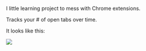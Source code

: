 I little learning project to mess with Chrome extensions.

Tracks your # of open tabs over time.
 
It looks like this:

<img src="https://img.skitch.com/20110428-dsj64xxch51kghjwyfudpx51p4.jpg" />
